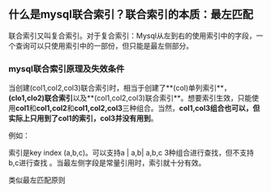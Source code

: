 ## 什么是mysql联合索引？联合索引的本质：最左匹配

联合索引又叫复合索引。对于复合索引：Mysql从左到右的使用索引中的字段，一个查询可以只使用索引中的一部份，但只能是最左侧部分。

### mysql联合索引原理及失效条件

当创建(col1,col2,col3)联合索引时，相当于创建了**(col)单列索引**，**(clo1,clo2)联合索引**以及**(col1,col2,col3)联合索引**。想要索引生效，只能使用**col1**和**col1,col2**和**col1,col2,col3**三种组合。当然，**col1,col3组合也可以，但实际上只用到了col1的索引，col3并没有用到**。

例如：

索引是key index (a,b,c)。可以支持a | a,b| a,b,c 3种组合进行查找，但不支持 b,c进行查找 。当最左侧字段是常量引用时，索引就十分有效。


类似最左匹配原则